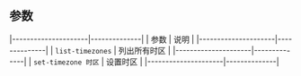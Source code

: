 ##  参数
|---------------------|--------------|
| 参数                | 说明         |
|---------------------|--------------|
| `list-timezones`    | 列出所有时区 |
|---------------------|--------------|
| `set-timezone 时区` | 设置时区     |
|---------------------|--------------|



